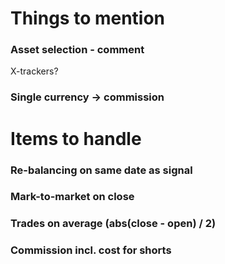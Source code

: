 # Things to mention
### Asset selection - comment
X-trackers?
### Single currency -> commission

# Items to handle
### Re-balancing on same date as signal

### Mark-to-market on close

### Trades on average (abs(close - open) / 2)

### Commission incl. cost for shorts
